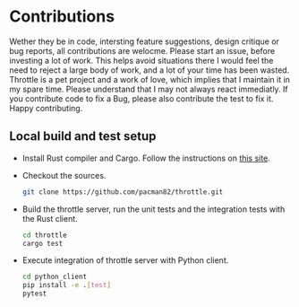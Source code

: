 # Contributions

Wether they be in code, intersting feature suggestions, design critique or bug reports, all contributions are welocme. Please start an issue, before investing a lot of work. This helps avoid situations there I would feel the need to reject a large body of work, and a lot of your time has been wasted. Throttle is a pet project and a work of love, which implies that I maintain it in my spare time. Please understand that I may not always react immediatly. If you contribute code to fix a Bug, please also contribute the test to fix it. Happy contributing.

## Local build and test setup

* Install Rust compiler and Cargo. Follow the instructions on [this site](https://www.rust-lang.org/en-US/install.html).
* Checkout the sources.

  ```bash
  git clone https://github.com/pacman82/throttle.git
  ```

* Build the throttle server, run the unit tests and the integration tests with the Rust client.

  ```bash
  cd throttle
  cargo test
  ```

* Execute integration of throttle server with Python client.

  ```bash
  cd python_client
  pip install -e .[test]
  pytest
  ```
